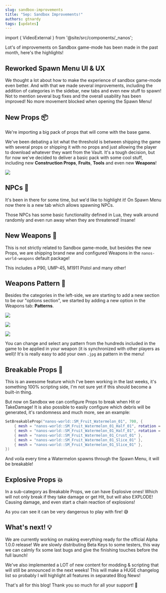 ```yaml
---
slug: sandbox-improvements
title: "Sep: Sandbox Improvements!"
authors: gtnardy
tags: [updates]
---
```


import { VideoExternal } from '@site/src/components/_nanos';

Lot's of improvements on Sandbox game-mode has been made in the past month, here's the highlights!

<!--truncate-->


## Reworked Spawn Menu UI & UX

We thought a lot about how to make the experience of sandbox game-mode even better. And with that we made several improvements, including the addition of categories in the sidebar, new tabs and even new stuff to spawn! Not to mention several bug fixes and the overall usability has been improved! No more movement blocked when opening the Spawn Menu!

<VideoExternal path="/blog/sandbox-improvements/new-sandbox-ui.webm" />


## New Props 📦

We're importing a big pack of props that will come with the base game.

We've been debating a lot what the threshold is between shipping the game with several props or shipping it with no props and just allowing the player to download whatever they want from the Vault. It's a tough decision, but for now we've decided to deliver a basic pack with some cool stuff, including new **Construction Props**, **Fruits**, **Tools** and even new **Weapons**!

![](/img/blog/sandbox-improvements/new-props.jpg)


## NPCs 🤖

It's been in there for some time, but we'd like to highlight it! On Spawn Menu now there is a new tab which allows spawning NPCs.

Those NPCs has some basic functionality defined in Lua, they walk around randomly and even run away when they are threatened! Insane!

<VideoExternal path="/blog/sandbox-improvements/npcs.webm" />

## New Weapons  🔫

This is not strictly related to Sandbox game-mode, but besides the new Props, we are shipping brand new and configured Weapons in the `nanos-world-weapons` default package!

This includes a P90, UMP-45, M1911 Pistol and many other!

<VideoExternal path="/blog/sandbox-improvements/new-weapons.webm" />


## Weapons Pattern 🎨

Besides the categories in the left-side, we are starting to add a new section to be our "options section", we started by adding a new option in the Weapons tab: **Patterns**.

![](/img/blog/sandbox-improvements/weapon-pattern.jpg)

![](/img/blog/sandbox-improvements/weapon-pattern-floor.jpg)

![](/img/blog/sandbox-improvements/weapon-pattern-infernoo.jpg)

You can change and select any pattern from the hundreds included in the game to be applied in your weapon (it is synchronized with other players as well)! It's is really easy to add your own `.jpg` as pattern in the menu!

<VideoExternal path="/blog/sandbox-improvements/weapons-pattern.webm" />


## Breakable Props 🍉

This is an awesome feature which I've been working in the last weeks, it's something 100% scripting side, I'm not sure yet if this should become a built-in thing.

<VideoExternal path="/blog/sandbox-improvements/breakable-watermelon.webm" />

But now on Sandbox we can configure Props to break when Hit or TakeDamage! It is also possible to easily configure which debris will be generated, it's randomness and much more, see an example:

```lua
SetBreakableProp("nanos-world::SM_Fruit_Watermelon_01", 700, {
	{ mesh = "nanos-world::SM_Fruit_Watermelon_01_Half_01", rotation = Rotator() },
	{ mesh = "nanos-world::SM_Fruit_Watermelon_01_Half_01", rotation = Rotator(180, 0, 0) },
	{ mesh = "nanos-world::SM_Fruit_Watermelon_01_Crust_01" },
	{ mesh = "nanos-world::SM_Fruit_Watermelon_01_Slice_01" },
	{ mesh = "nanos-world::SM_Fruit_Watermelon_01_Slice_01" },
})
```

And voila every time a Watermelon spawns through the Spawn Menu, it will be breakable!


## Explosive Props 💥

In a sub-category as Breakable Props, we can have Explosive ones! Which will not only break if they take damage or get Hit, but will also EXPLODE! Causing damage, and even start a chain reaction of explosions!

<VideoExternal path="/blog/sandbox-improvements/chain-explosions.webm" />

<VideoExternal path="/blog/sandbox-improvements/gas-house-explosion.webm" />

<VideoExternal path="/blog/sandbox-improvements/gas-explosion-danger.webm" />

As you can see it can be very dangerous to play with fire! 😅


## What's next! 💡

We are currently working on making everything ready for the official Alpha 1.0.0 release! We are slowly distributing Beta Keys to some testers, this way we can calmly fix some last bugs and give the finishing touches before the full launch!

We've also implemented a LOT of new content for modding & scripting that will still be announced in the next weeks! This will make a HUGE changelog list so probably I will highlight all features in separated Blog News!

That's all for this blog! Thank you so much for all your support! 🥰

<VideoExternal path="/blog/sandbox-improvements/watch-teaser.webm" />
